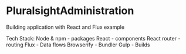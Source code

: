 # PluralsightAdministration
Building application with React and Flux example

Tech Stack:
Node & npm - packages
React - components
React router - routing
Flux - Data flows
Browserify - Bundler
Gulp - Builds
